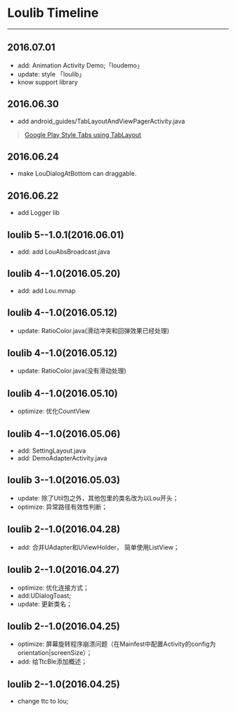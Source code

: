# Loulib Timeline

---

## 2016.07.01
- add: Animation Activity Demo;「loudemo」
- update: style 「loulib」
- know support library

## 2016.06.30
- add android_guides/TabLayoutAndViewPagerActivity.java
> [Google Play Style Tabs using TabLayout](https://github.com/codepath/android_guides/wiki/Google-Play-Style-Tabs-using-TabLayout)

## 2016.06.24
- make LouDialogAtBottom can draggable.

## 2016.06.22
- add Logger lib

## loulib 5--1.0.1(2016.06.01)
- add: add LouAbsBroadcast.java

## loulib 4--1.0(2016.05.20)
- add: add Lou.mmap

## loulib 4--1.0(2016.05.12)
- update: RatioColor.java(滑动冲突和回弹效果已经处理)

## loulib 4--1.0(2016.05.12)
- update: RatioColor.java(没有滑动处理)

## loulib 4--1.0(2016.05.10)
- optimize: 优化CountView

## loulib 4--1.0(2016.05.06)
- add: SettingLayout.java
- add: DemoAdapterActivity.java

## loulib 3--1.0(2016.05.03)
- update: 除了Util包之外，其他包里的类名改为以Lou开头；
- optimize: 异常路径有效性判断；

## loulib 2--1.0(2016.04.28)
- add: 合并UAdapter和UViewHolder， 简单使用ListView；

## loulib 2--1.0(2016.04.27)
- optimize: 优化连接方式；
- add:UDialogToast;
- update: 更新类名；

## loulib 2--1.0(2016.04.25)
- optimize: 屏幕旋转程序崩溃问题（在Mainfest中配置Activity的config为orientation|screenSize）；
- add: 给TtcBle添加概述；

## loulib 2--1.0(2016.04.25)
- change ttc to lou;

